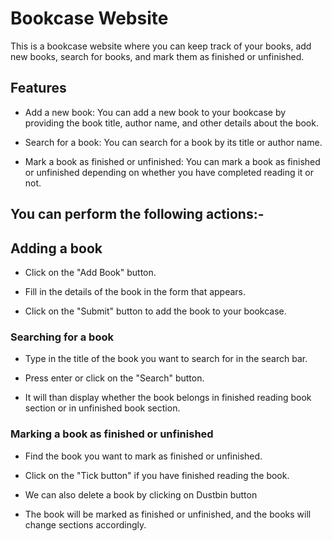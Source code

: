 # Bookcase Website

This is a bookcase website where you can keep track of your books, add new books, search for books, and mark them as finished or unfinished.

## Features

- Add a new book: You can add a new book to your bookcase by providing the book title, author name, and other details about the book.

- Search for a book: You can search for a book by its title or author name.

- Mark a book as finished or unfinished: You can mark a book as finished or unfinished depending on whether you have completed reading it or not.

## You can perform the following actions:-

## Adding a book

- Click on the "Add Book" button.

- Fill in the details of the book in the form that appears.

- Click on the "Submit" button to add the book to your bookcase.

### Searching for a book

- Type in the title of the book you want to search for in the search bar.

- Press enter or click on the "Search" button.

- It will than display whether the book belongs in finished reading book section or in unfinished book section.

### Marking a book as finished or unfinished

- Find the book you want to mark as finished or unfinished.

- Click on the "Tick button" if you have finished reading the book.

- We can also delete a book by clicking on Dustbin button

- The book will be marked as finished or unfinished, and the books will change sections accordingly.
